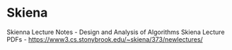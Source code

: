 # Skiena
Skienna Lecture Notes - Design and Analysis of Algorithms
Skiena Lecture PDFs - https://www3.cs.stonybrook.edu/~skiena/373/newlectures/
